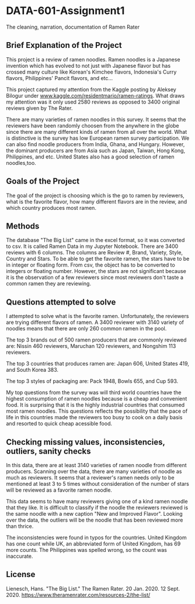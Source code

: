 # DATA-601-Assignment1
The cleaning, narration, documentation of Ramen Rater

## Brief Explanation of the Project
This project is a review of ramen noodles. Ramen noodles is a Japanese invention which has evolved to not just with Japanese flavor but has crossed many culture like Korean's Kimchee flavors, Indonesia's Curry flavors, Philippines' Pancit flavors, and etc... 

This project captured my attention from the Kaggle posting by Aleksey Bilogur under www.kaggle.com/residentmario/ramen-ratings. What draws my attention was it only used 2580 reviews as opposed to 3400 original reviews given by The Rater.

There are many varieties of ramen noodles in this survey. It seems that the reviewers have been randomly choosen from the anywhere in the globe since there are many different kinds of ramen from all over the world. What is distinctive is the survey has low European ramen survey participation. We can also find noodle producers from India, Ghana, and Hungary. However, the dominant producers are from Asia such as Japan, Taiwan, Hong Kong, Philippines, and etc. United States also has a good selection of ramen noodles,too.

## Goals of the Project
The goal of the project is choosing which is the go to ramen by reviewers, what is the favorite flavor, how many different flavors are in the review, and which country produces most ramen.

## Methods
The database "The Big List" came in the excel format, so it was converted to csv. It is called Ramen Data in my Jupyter Notebook. There are 3400 reviews with 6 columns. The columns are Review #, Brand, Variety, Style, Country and Stars. To be able to get the favorite ramen, the stars have to be in integer or floating form. From csv, the object has to be converted to integers or floating number. However, the stars are not significant because it is the observation of a few reviewers since most reviewers don't taste a common ramen they are reviewing. 


## Questions attempted to solve
I attempted to solve what is the favorite ramen. Unfortunately, the reviewers are trying different flavors of ramen. A 3400 reviewer with 3140 variety of noodles means that there are only 260 common ramen in the pool.  

The top 3 brands out of 500 ramen producers that are commonly reviewed are: Nissin 460 reviewers, Maruchan 120 reviewers, and Nongshim 113 reviewers.

The top 3 countries that produces ramen are: Japan 606, United States 419, and South Korea 383.

The top 3 styles of packaging are: Pack 1948, Bowls 655, and Cup 593.

My top questions from the survey was will third world countries have the highest consumption of ramen noodles because is a cheap and convenient food. It is surprising that it is the highly industrial countries that consumed most ramen noodles. This questions reflects the possibility that the pace of life in this countries made the reviewers too busy to cook on a daily basis and resorted to quick cheap acessible food.


## Checking missing values, inconsistencies, outliers, sanity checks
In this data, there are at least 3140 varieties of ramen noodle from different producers. Scanning over the data, there are many varieties of noodle as much as reviewers. It seems that a reviewer's ramen needs only to be mentioned at least 3 to 5 times without consideration of the number of stars will be reviewed as a favorite ramen noodle. 

This data seems to have many reviewers giving one of a kind ramen noodle that they like. It is difficult to classify if the noodle the reviewers reviewed is the same noodle with a new caption "New and Improved Flavor". Looking over the data, the outliers will be the noodle that has been reviewed more than thrice.  

The inconsistencies were found in typos for the countries. United Kingdom has one count while UK, an abbreviated form of United Kingdom, has 69 more counts. The Philippines was spelled wrong, so the count was inaccurate. 

## License
Lienesch, Hans. "The Big List." The Ramen Rater. 20 Jan. 2020. 12 Sept. 2020. https://www.theramenrater.com/resources-2/the-list/
